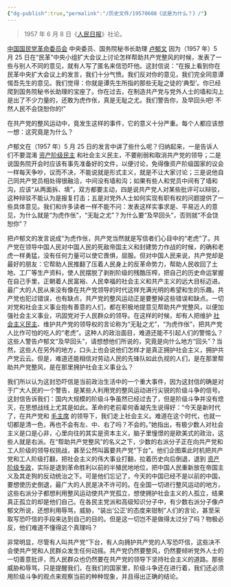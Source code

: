```yaml
---
{"dg-publish":true,"permalink":"/历史文件/19570608《这是为什么？》/"}
---
```



> 1957 年 6 月 8 日《[人民日报](https://baike.baidu.com/item/%E4%BA%BA%E6%B0%91%E6%97%A5%E6%8A%A5/706569?fromModule=lemma_inlink)》社论。

[中国国民党革命委员会](https://baike.baidu.com/item/%E4%B8%AD%E5%9B%BD%E5%9B%BD%E6%B0%91%E5%85%9A%E9%9D%A9%E5%91%BD%E5%A7%94%E5%91%98%E4%BC%9A?fromModule=lemma_inlink) 中央委员、国务院秘书长助理 [卢郁文](https://baike.baidu.com/item/%E5%8D%A2%E9%83%81%E6%96%87?fromModule=lemma_inlink) 因为（1957 年）5 月 25 日在“民革”中央小组扩大会议上讨论怎样帮助共产党整风的时候，发表了一些与别人不同的意见，就有人写了匿名来信恐吓他。这封信说：“在报上看到你在民革中央扩大会议上的发言，我们十分气愤。我们反对你的意见，我们完全同意谭惕吾先生的意见。我们觉得：你就是谭先生所指的那些无耻之徒的‘典型’。你已经爬到国务院秘书长助理的宝座了。你在过去，在制造共产党与党外人士的墙和沟上是出了不少力量的，还敢为虎作伥，真是无耻之尤。我们警告你，及早回头吧! 不然人民不会饶恕你的!”

在共产党的整风运动中，竟发生这样的事件，它的意义十分严重。每个人都应该想一想：这究竟是为什么？

卢郁文在（1957 年）5 月 25 日的发言中讲了些什么呢？归纳起来，一是告诉人们不要混淆 [资产阶级民主](https://baike.baidu.com/item/%E8%B5%84%E4%BA%A7%E9%98%B6%E7%BA%A7%E6%B0%91%E4%B8%BB/5841530?fromModule=lemma_inlink) 和社会主义民主，不要削弱和取消共产党的领导；二是说国务院开会时应该有事先准备好的文件，以便讨论，免得像资产阶级国家的议会一样每天争吵，议而不决，不能说就是形式主义，就是不让大家讨论；三是说他自己同共产党员相处得很融洽，中间没有墙和沟；如果有些人和党员中间有了墙和沟，应该“从两面拆、填”，双方都要主动，四是说共产党人对某些批评可以辩驳，这种辩驳不能认为是报复打击；五是对党外人士如何实现有职有权的问题提供了一些具体意见。我们和许多读者一样不能不问：发表这样实事求是、平易近人的意见，为什么就是“为虎作伥”，“无耻之尤”？为什么要“及早回头”，否则就“不会饶恕你”？

把卢郁文的发言说成“为虎作伥，共产党当然就是写信者们心目中的“老虎”了。共产党在领导中国人民对中国人民的死敌帝国主义和封建势力作战的时候，的确和老虎一样勇猛，没有任何力量可以使它畏惧，屈服。但对中国人民来说，共产党却是最好的朋友：它帮助人民推翻了压着人民身上的反革命势力，帮助人民收回了土地、工厂等生产资料，使人民摆脱了剥削阶级的残酷压榨，把自己的历史命运掌握在自己手里，正朝着人民富裕、人民幸福的社会主义和共产主义的远大目标迈进。最广大的人民从来没有像在共产党领导的时代这样充满光明的希望和生的乐趣。共产党也犯过错误，也有缺点，共产党的整风运动正是要整掉这些错误和缺点。一切对党和社会主义事业抱有善意的人们，都在积极地提意见帮助共产党整风，以便加强社会主义事业，巩固党对于人民群众的领导。在这样的时候，却有人把维护 [社会主义民主](https://baike.baidu.com/item/%E7%A4%BE%E4%BC%9A%E4%B8%BB%E4%B9%89%E6%B0%91%E4%B8%BB/2228580?fromModule=lemma_inlink)、维护共产党的领导权的言论称为“无耻之尤”，“为虎作伥”，把共产党人比作可怕的吃人的“老虎”。这种人的政治面目，难道还能不引起人们的警惕么？这些人警告卢郁文“及早回头”，请想想他们所说的，究竟是向什么地方“回头”？当然，这些人在另外的地方，口头上也会说他们怎样才是真正拥护社会主义，拥护共产党云云。但是，难道还能相信对劳动人民的先锋队如此仇视的人们，是在那里帮助共产党整风，是在那里拥护社会主义事业么？

我们所以认为这封恐吓信是当前政治生活中的一个重大事件，因为这封信的确是对于广大人民的一个警告，是某些人利用党的整风运动进行尖锐的阶级斗争的信号。这封信告诉我们：国内大规模的阶级斗争虽然已经过去了，但是阶级斗争并没有熄灭，在思想战线上尤其是如此。革命的老前辈何香凝先生说得好：“今天是新时代了，在共产党和 [毛主席](https://baike.baidu.com/item/%E6%AF%9B%E4%B8%BB%E5%B8%AD?fromModule=lemma_inlink) 的领导下，我们走上社会主义。难道在这个时代，也就一切都是清一色，再也不会有左、中、右了吗？不会的。”她指出，有极少数人对社会主义是口是心非，心里向往的其实是资本主义，脑子里憧憬的是欧美式的政治，这些人就是右派。在“帮助共产党整风”的名义之下，少数的右派分子正在向共产党和工人阶级的领导权挑战，甚至公然叫嚣要共产党“下台”。他们企图乘此时机把共产党和工人阶级打翻，把社会主义的伟大事业打翻，拉着历史向后倒退，退到 [资产阶级专政](https://baike.baidu.com/item/%E8%B5%84%E4%BA%A7%E9%98%B6%E7%BA%A7%E4%B8%93%E6%94%BF/10695664?fromModule=lemma_inlink)，实际是退到革命胜利以前的半殖民地地位，把中国人民重新放在帝国主义及其走狗的反动统治之下。可是他们忘记了，今天的中国已经不是以前的中国，要想使历史倒退，最广大的人民是决不许可的。在全国一切进行整风运动的地方，这些右派分子都想利用整风运动使共产党孤立，想使拥护社会主义的人孤立，结果真正孤立的却是他们自己。在各民主党派和高级知识分子中，有少数右派分子像卢郁文所说，还想利用辱骂，威胁，“装出‘公正’的态度来钳制”人们的言论，甚至采取写恐吓信的手段来达到自己的目的。但是这一切岂不是做得太过分了吗？物极必反，他们难道不懂得这个真理吗？

非常明显，尽管有人叫共产党“下台，有人向拥护共产党的人写恐吓信，这些决不会使共产党和人民群众发生任何动摇。共产党仍然要整风，仍然要倾听党外人士的一切善意批评，而人民群众也仍然要在共产党的领导下坚持社会主义的道路。那些威胁和辱骂，只是提醒我们，在我们的国家里，阶级斗争还在进行着，我们还必须用阶级斗争的观点来观察当前的种种现象，并且得出正确的结论。